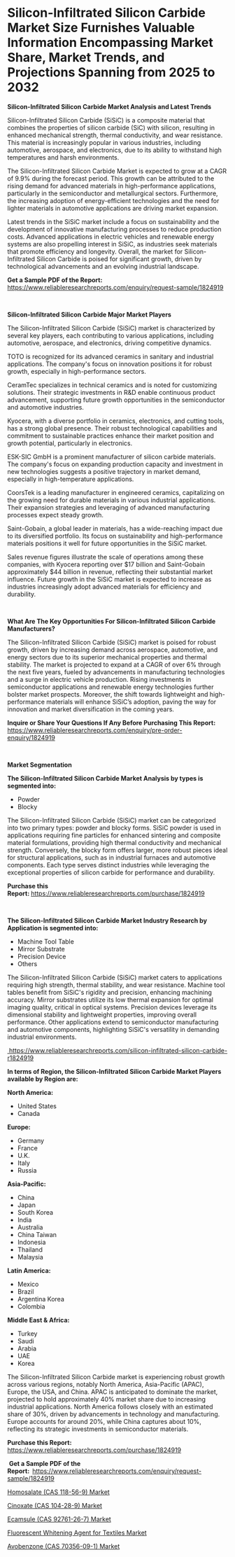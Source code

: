 <p><h1>Silicon-Infiltrated Silicon Carbide Market Size Furnishes Valuable Information Encompassing Market Share, Market Trends, and Projections Spanning from 2025 to 2032</h1></p><p><strong>Silicon-Infiltrated Silicon Carbide Market Analysis and Latest Trends</strong></p>
<p><p>Silicon-Infiltrated Silicon Carbide (SiSiC) is a composite material that combines the properties of silicon carbide (SiC) with silicon, resulting in enhanced mechanical strength, thermal conductivity, and wear resistance. This material is increasingly popular in various industries, including automotive, aerospace, and electronics, due to its ability to withstand high temperatures and harsh environments.</p><p>The Silicon-Infiltrated Silicon Carbide Market is expected to grow at a CAGR of 9.9% during the forecast period. This growth can be attributed to the rising demand for advanced materials in high-performance applications, particularly in the semiconductor and metallurgical sectors. Furthermore, the increasing adoption of energy-efficient technologies and the need for lighter materials in automotive applications are driving market expansion.</p><p>Latest trends in the SiSiC market include a focus on sustainability and the development of innovative manufacturing processes to reduce production costs. Advanced applications in electric vehicles and renewable energy systems are also propelling interest in SiSiC, as industries seek materials that promote efficiency and longevity. Overall, the market for Silicon-Infiltrated Silicon Carbide is poised for significant growth, driven by technological advancements and an evolving industrial landscape.</p></p>
<p><strong>Get a Sample PDF of the Report:&nbsp;</strong> <a href="https://www.reliableresearchreports.com/enquiry/request-sample/1824919?utm_campaign=102&utm_medium=2&utm_source=Github&utm_content=ia&utm_term=03022025&utm_id=silicon-infiltrated-silicon-carbide">https://www.reliableresearchreports.com/enquiry/request-sample/1824919</a></p>
<p>&nbsp;</p>
<p><strong>Silicon-Infiltrated Silicon Carbide Major Market Players</strong></p>
<p><p>The Silicon-Infiltrated Silicon Carbide (SiSiC) market is characterized by several key players, each contributing to various applications, including automotive, aerospace, and electronics, driving competitive dynamics.</p><p>TOTO is recognized for its advanced ceramics in sanitary and industrial applications. The company's focus on innovation positions it for robust growth, especially in high-performance sectors.</p><p>CeramTec specializes in technical ceramics and is noted for customizing solutions. Their strategic investments in R&D enable continuous product advancement, supporting future growth opportunities in the semiconductor and automotive industries.</p><p>Kyocera, with a diverse portfolio in ceramics, electronics, and cutting tools, has a strong global presence. Their robust technological capabilities and commitment to sustainable practices enhance their market position and growth potential, particularly in electronics.</p><p>ESK-SIC GmbH is a prominent manufacturer of silicon carbide materials. The company's focus on expanding production capacity and investment in new technologies suggests a positive trajectory in market demand, especially in high-temperature applications.</p><p>CoorsTek is a leading manufacturer in engineered ceramics, capitalizing on the growing need for durable materials in various industrial applications. Their expansion strategies and leveraging of advanced manufacturing processes expect steady growth.</p><p>Saint-Gobain, a global leader in materials, has a wide-reaching impact due to its diversified portfolio. Its focus on sustainability and high-performance materials positions it well for future opportunities in the SiSiC market.</p><p>Sales revenue figures illustrate the scale of operations among these companies, with Kyocera reporting over $17 billion and Saint-Gobain approximately $44 billion in revenue, reflecting their substantial market influence. Future growth in the SiSiC market is expected to increase as industries increasingly adopt advanced materials for efficiency and durability.</p></p>
<p>&nbsp;</p>
<p><strong>What Are The Key Opportunities For Silicon-Infiltrated Silicon Carbide Manufacturers?</strong></p>
<p><p>The Silicon-Infiltrated Silicon Carbide (SiSiC) market is poised for robust growth, driven by increasing demand across aerospace, automotive, and energy sectors due to its superior mechanical properties and thermal stability. The market is projected to expand at a CAGR of over 6% through the next five years, fueled by advancements in manufacturing technologies and a surge in electric vehicle production. Rising investments in semiconductor applications and renewable energy technologies further bolster market prospects. Moreover, the shift towards lightweight and high-performance materials will enhance SiSiC’s adoption, paving the way for innovation and market diversification in the coming years.</p></p>
<p><strong>Inquire or Share Your Questions If Any Before Purchasing This Report:</strong> <a href="https://www.reliableresearchreports.com/enquiry/pre-order-enquiry/1824919?utm_campaign=102&utm_medium=2&utm_source=Github&utm_content=ia&utm_term=03022025&utm_id=silicon-infiltrated-silicon-carbide">https://www.reliableresearchreports.com/enquiry/pre-order-enquiry/1824919</a></p>
<p>&nbsp;</p>
<p><strong>Market Segmentation</strong></p>
<p><strong>The Silicon-Infiltrated Silicon Carbide Market Analysis by types is segmented into:</strong></p>
<p><ul><li>Powder</li><li>Blocky</li></ul></p>
<p><p>The Silicon-Infiltrated Silicon Carbide (SiSiC) market can be categorized into two primary types: powder and blocky forms. SiSiC powder is used in applications requiring fine particles for enhanced sintering and composite material formulations, providing high thermal conductivity and mechanical strength. Conversely, the blocky form offers larger, more robust pieces ideal for structural applications, such as in industrial furnaces and automotive components. Each type serves distinct industries while leveraging the exceptional properties of silicon carbide for performance and durability.</p></p>
<p><strong>Purchase this Report:&nbsp;</strong><a href="https://www.reliableresearchreports.com/purchase/1824919?utm_campaign=102&utm_medium=2&utm_source=Github&utm_content=ia&utm_term=03022025&utm_id=silicon-infiltrated-silicon-carbide">https://www.reliableresearchreports.com/purchase/1824919</a></p>
<p>&nbsp;</p>
<p><strong>The Silicon-Infiltrated Silicon Carbide Market Industry Research by Application is segmented into:</strong></p>
<p><ul><li>Machine Tool Table</li><li>Mirror Substrate</li><li>Precision Device</li><li>Others</li></ul></p>
<p><p>The Silicon-Infiltrated Silicon Carbide (SiSiC) market caters to applications requiring high strength, thermal stability, and wear resistance. Machine tool tables benefit from SiSiC's rigidity and precision, enhancing machining accuracy. Mirror substrates utilize its low thermal expansion for optimal imaging quality, critical in optical systems. Precision devices leverage its dimensional stability and lightweight properties, improving overall performance. Other applications extend to semiconductor manufacturing and automotive components, highlighting SiSiC's versatility in demanding industrial environments.</p></p>
<p><a href="https://www.reliableresearchreports.com/silicon-infiltrated-silicon-carbide-r1824919?utm_campaign=102&utm_medium=2&utm_source=Github&utm_content=ia&utm_term=03022025&utm_id=silicon-infiltrated-silicon-carbide">&nbsp;https://www.reliableresearchreports.com/silicon-infiltrated-silicon-carbide-r1824919</a></p>
<p><strong>In terms of Region, the Silicon-Infiltrated Silicon Carbide Market Players available by Region are:</strong></p>
<p>
    <p> <strong> North America: </strong>
        <ul>
            <li>United States</li>
            <li>Canada</li>
        </ul>
        </p> 
    <p> <strong> Europe: </strong>
        <ul>
            <li>Germany</li>
            <li>France</li>
            <li>U.K.</li>
            <li>Italy</li>
            <li>Russia</li>
        </ul>
        </p> 
    <p> <strong> Asia-Pacific: </strong>
        <ul>
            <li>China</li>
            <li>Japan</li>
            <li>South Korea</li>
            <li>India</li>
            <li>Australia</li>
            <li>China Taiwan</li>
            <li>Indonesia</li>
            <li>Thailand</li>
            <li>Malaysia</li>
        </ul>
        </p> 
    <p> <strong> Latin America: </strong>
        <ul>
            <li>Mexico</li>
            <li>Brazil</li>
            <li>Argentina Korea</li>
            <li>Colombia</li>
        </ul>
        </p> 
    <p> <strong> Middle East & Africa: </strong>
        <ul>
            <li>Turkey</li>
            <li>Saudi</li>
            <li>Arabia</li>
            <li>UAE</li>
            <li>Korea</li>
        </ul>
    </p>
    </p>
<p><p>The Silicon-Infiltrated Silicon Carbide market is experiencing robust growth across various regions, notably North America, Asia-Pacific (APAC), Europe, the USA, and China. APAC is anticipated to dominate the market, projected to hold approximately 40% market share due to increasing industrial applications. North America follows closely with an estimated share of 30%, driven by advancements in technology and manufacturing. Europe accounts for around 20%, while China captures about 10%, reflecting its strategic investments in semiconductor materials.</p></p>
<p><strong>Purchase this Report: </strong><a href="https://www.reliableresearchreports.com/purchase/1824919?utm_campaign=102&utm_medium=2&utm_source=Github&utm_content=ia&utm_term=03022025&utm_id=silicon-infiltrated-silicon-carbide">https://www.reliableresearchreports.com/purchase/1824919</a></p>
<p>&nbsp;<strong>Get a Sample PDF of the Report:&nbsp;&nbsp;</strong><a href="https://www.reliableresearchreports.com/enquiry/request-sample/1824919?utm_campaign=102&utm_medium=2&utm_source=Github&utm_content=ia&utm_term=03022025&utm_id=silicon-infiltrated-silicon-carbide">https://www.reliableresearchreports.com/enquiry/request-sample/1824919</a></p>
<p><strong></strong></p>
<p><p><a href="https://github.com/dbichayison/Market-Research-Report-List-1/blob/main/homosalate-cas-118-56-9-market.md?utm_campaign=102&utm_medium=2&utm_source=Github&utm_content=ia&utm_term=03022025&utm_id=silicon-infiltrated-silicon-carbide">Homosalate (CAS 118-56-9) Market</a></p><p><a href="https://github.com/nafidurii/Market-Research-Report-List-1/blob/main/cinoxate-cas-104-28-9-market.md?utm_campaign=102&utm_medium=2&utm_source=Github&utm_content=ia&utm_term=03022025&utm_id=silicon-infiltrated-silicon-carbide">Cinoxate (CAS 104-28-9) Market</a></p><p><a href="https://github.com/pinzinyaah/Market-Research-Report-List-1/blob/main/ecamsule-cas-92761-26-7-market.md?utm_campaign=102&utm_medium=2&utm_source=Github&utm_content=ia&utm_term=03022025&utm_id=silicon-infiltrated-silicon-carbide">Ecamsule (CAS 92761-26-7) Market</a></p><p><a href="https://github.com/tumacaakesha78/Market-Research-Report-List-1/blob/main/fluorescent-whitening-agent-for-textiles-market.md?utm_campaign=102&utm_medium=2&utm_source=Github&utm_content=ia&utm_term=03022025&utm_id=silicon-infiltrated-silicon-carbide">Fluorescent Whitening Agent for Textiles Market</a></p><p><a href="https://github.com/pearlinewhite4692/Market-Research-Report-List-1/blob/main/avobenzone-cas-70356-09-1-market.md?utm_campaign=102&utm_medium=2&utm_source=Github&utm_content=ia&utm_term=03022025&utm_id=silicon-infiltrated-silicon-carbide">Avobenzone (CAS 70356-09-1) Market</a></p></p>